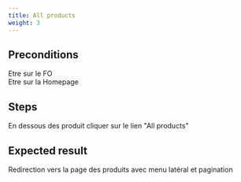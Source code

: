 ```yaml
---
title: All products
weight: 3
---
```


## Preconditions

Etre sur le FO\
Etre sur la Homepage
## Steps

En dessous des produit cliquer sur le lien "All products"

## Expected result

Redirection vers la page des produits avec menu latéral et pagination

